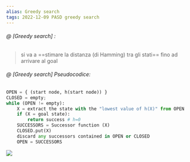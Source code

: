 ```yaml
---
alias: Greedy search
tags: 2022-12-09 PASD greedy search
---
```


###### @ [Greedy search] :
> si va a ==stimare la distanza (di Hamming) tra gli stati== fino ad arrivare al goal
<!--ID: 1670756283186-->



###### @ [Greedy search] Pseudocodice:
```python
OPEN = { (start node, h(start node)) }
CLOSED = empty;
while (OPEN != empty):
	X = extract the state with the "lowest value of h(X)" from OPEN
	if (X = goal state):
		return success # h=0
	SUCCESSORS = Successor function (X)
	CLOSED.put(X)
	discard any successors contained in OPEN or CLOSED
	OPEN = SUCCESSORS
```
![](Uni/PASD/img/greedy.jpeg)
<!--ID: 1670756416093-->


